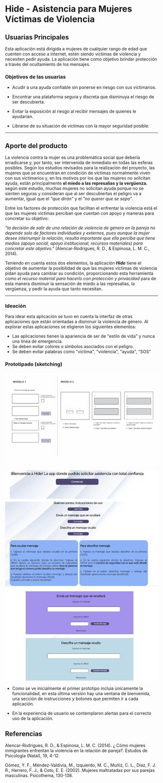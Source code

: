 # Hide - Asistencia para Mujeres Víctimas de Violencia

## Usuarias Principales

Esta aplicación está dirigida a mujeres de cualquier rango de edad que cuenten con acceso a internet, estén siendo víctimas de violencia y necesiten pedir ayuda. La aplicación tiene como objetivo brindar protección a través del ocultamiento de los mensajes.

### Objetivos de las usuarias

- Acudir a una ayuda confiable sin ponerse en riesgo con sus victimarios.

- Encontrar una plataforma segura y discreta que disminuya el riesgo de ser descubierta.

- Evitar la exposición al riesgo al recibir mensajes de quienes le ayudarían.

- Librarse de su situación de víctimas con la mayor seguridad posible.
___

## Aporte del producto

La violencia contra la mujer es una problemática social que debería erradicarse y, por tanto, ser intervenida de inmediato en todas las esferas posibles. Según los estudios revisados para la realización del proyecto, las mujeres que se encuentran en condición de víctimas normalmente viven con sus victimarios y, en los motivos por los que las mujeres no solicitan ayuda, están principalmente **el miedo a las represalias y la vergüenza.** según este estudio, muchas mujeres no solicitan ayuda porque no se sienten seguras y consideran que al ser descubiertas el peligro va a aumentar, igual que el *"que dirán"* y el *"no querer que se sepa"*.

Entre los factores de protección que facilitan el enfrentar la violencia está el que las mujeres víctimas perciban que cuentan con apoyo y maneras para concretar su objetivo:  

*"la decisión de salir de una relación de violencia de género en la pareja no depende solo de factores individuales y externos, pues aunque la mujer desee interrumpir la relación, resulta importante que ella perciba que tiene medios (apoyo social, apoyo institucional, recursos materiales) para concretar este objetivo."* (Alencar-Rodrigues, R. D., & Espinosa, L. M. C., 2014).

Teniendo en cuenta estos dos elementos, la aplicación ***Hide*** tiene el objetivo de aumentar la posibilidad de que las mujeres víctimas de violencia pidan ayuda para cambiar su condición, proporcionando esta herramienta como *el recurso material para hacerlo con protección y privacidad* para de esta manera disminuir la sensación de miedo a las represalias, la vergüenza, y pedir la ayuda que tanto necesitan.

___
### Ideación

Para idear esta aplicación se tuvo en cuenta la interfaz de otras aplicaciones que están orientadas a disminuir la violencia de género. Al explorar estas aplicaciones se eligieron los siguientes elementos:

- Las aplicaciones tienen la apariencia de ser de "estilo de vida" y nunca una línea de emergencia.
- Se deben evitar colores o símbolos asociados con el peligro.
- Se deben evitar palabras como "victima", "violencia", "ayuda", "SOS"

### Prototipado (sketching)


![image](./modelos.png)

![image](./resultado.png)

- Como se ve inicialmente el primer prototipo incluía únicamente la funcionalidad, en esta última versión hay una ventana de bienvenida, una sección de instrucciones y botones que permiten ir a cada aplicación.

- En la experiencia de usuario se contemplaron alertas para el correcto uso de la aplicación.


## Referencias

Alencar-Rodrigues, R. D., & Espinosa, L. M. C. (2014). ¿ Cómo mujeres inmigrantes enfrentan la violencia en la relación de pareja?. Estudos de Psicologia (Natal), 19, 4-12.

Gómez, Y. F., Méndez-Valdivia, M., Izquierdo, M. C., Muñiz, C. L., Díaz, F. J. R., Herrero, F. J., & Coto, E. E. (2002). Mujeres maltratadas por sus parejas masculinas. Psicothema, 130-138.